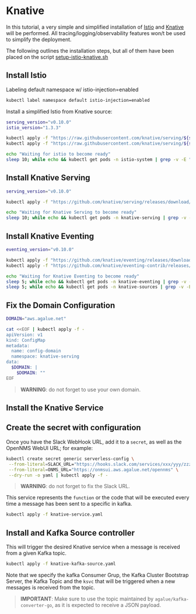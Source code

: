 # Knative

In this tutorial, a very simple and simplified installation of [Istio](https://istio.io) and [Knative](https://knative.dev/) will be performed. All tracing/logging/observability features won/t be used to simplify the deployment.

The following outlines the installation steps, but all of them have been placed on the script [setup-istio-knative.sh](./setup-istio-knative.sh)

## Install Istio

Labeling default namespace w/ istio-injection=enabled

```bash
kubectl label namespace default istio-injection=enabled
```

Install a simplified Istio from Knative source:

```bash
serving_version="v0.10.0"
istio_version="1.3.3"

kubectl apply -f "https://raw.githubusercontent.com/knative/serving/${serving_version}/third_party/istio-${istio_version}/istio-crds.yaml"
kubectl apply -f "https://raw.githubusercontent.com/knative/serving/${serving_version}/third_party/istio-${istio_version}/istio-lean.yaml"

echo "Waiting for istio to become ready"
sleep 10; while echo && kubectl get pods -n istio-system | grep -v -E "(Running|Completed|STATUS)"; do sleep 10; done
```

## Install Knative Serving

```bash
serving_version="v0.10.0"

kubectl apply -f "https://github.com/knative/serving/releases/download/${serving_version}/serving.yaml"

echo "Waiting for Knative Serving to become ready"
sleep 10; while echo && kubectl get pods -n knative-serving | grep -v -E "(Running|Completed|STATUS)"; do sleep 10; done
```

## Install Knative Eventing

```bash
eventing_version="v0.10.0"

kubectl apply -f "https://github.com/knative/eventing/releases/download/${eventing_version}/release.yaml"
kubectl apply -f "https://github.com/knative/eventing-contrib/releases/download/${eventing_version}/kafka-source.yaml"

echo "Waiting for Knative Eventing to become ready"
sleep 5; while echo && kubectl get pods -n knative-eventing | grep -v -E "(Running|Completed|STATUS)"; do sleep 5; done
sleep 5; while echo && kubectl get pods -n knative-sources | grep -v -E "(Running|Completed|STATUS)"; do sleep 5; done
```

## Fix the Domain Configuration

```bash
DOMAIN="aws.agalue.net"

cat <<EOF | kubectl apply -f -
apiVersion: v1
kind: ConfigMap
metadata:
  name: config-domain
  namespace: knative-serving
data:
  $DOMAIN: |
    $DOMAIN: ""
EOF
```

> **WARNING**: do not forget to use your own domain.

## Install the Knative Service

## Create the secret with configuration

Once you have the Slack WebHook URL, add it to a `secret`, as well as the OpenNMS WebUI URL; for example:

```bash
kubectl create secret generic serverless-config \
 --from-literal=SLACK_URL="https://hooks.slack.com/services/xxx/yyy/zzzz" \
 --from-literal=ONMS_URL="https://onmsui.aws.agalue.net/opennms" \
 --dry-run -o yaml | kubectl apply -f -
```

> **WARNING**: do not forget to fix the Slack URL.

This service represents the `function` or the code that will be executed every time a message has been sent to a specific in kafka.

```bash
kubectl apply -f knative-service.yaml
```

## Install and Kafka Source controller

This will trigger the desired Knative service when a message is received from a given Kafka topic.

```bash
kubectl apply -f knative-kafka-source.yaml
```

Note that we specify the kafka Consumer Grup, the Kafka Cluster Bootstrap Server, the Kafka Topic and the `ksvc` that will be triggered when a new messages is received from the topic.

> **IMPORTANT**: Make sure to use the topic maintained by `agalue/kafka-converter-go`, as it is expected to receive a JSON payload.
